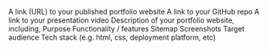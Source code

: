 A link (URL) to your published portfolio website
A link to your GitHub repo
A link to your presentation video
Description of your portfolio website, including,
Purpose
Functionality / features
Sitemap
Screenshots
Target audience
Tech stack (e.g. html, css, deployment platform, etc)